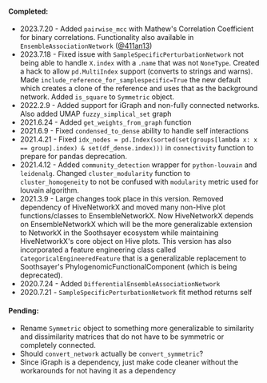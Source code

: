 

#### Completed:
* 2023.7.20 - Added `pairwise_mcc` with Mathew's Correlation Coefficient for binary correlations. Functionality also available in `EnsembleAssociationNetwork` ([@411an13](https://github.com/411an13))
* 2023.7.18 - Fixed issue with `SampleSpecificPerturbationNetwork` not being able to handle `X.index` with a `.name` that was not `NoneType`.  Created a hack to allow `pd.MultiIndex` support (converts to strings and warns). Made `include_reference_for_samplespecific=True` the new default which creates a clone of the reference and uses that as the background network.  Added `is_square` to `Symmetric` object.
* 2022.2.9 - Added support for iGraph and non-fully connected networks. Also added UMAP `fuzzy_simplical_set` graph
* 2021.6.24 - Added `get_weights_from_graph` function
* 2021.6.9 - Fixed `condensed_to_dense` ability to handle self interactions
* 2021.4.21 - Fixed `idx_nodes = pd.Index(sorted(set(groups[lambda x: x == group].index) & set(df_dense.index)))` in `connectivity` function to prepare for pandas deprecation.
* 2021.4.12 - Added `community_detection` wrapper for `python-louvain` and `leidenalg`.  Changed `cluster_modularity` function to `cluster_homogeneity` to not be confused with `modularity` metric used for louvain algorithm.
* 2021.3.9 - Large changes took place in this version.  Removed dependency of HiveNetworkX and moved many non-Hive plot functions/classes to EnsembleNetworkX.  Now HiveNetworkX depends on EnsembleNetworkX which will be the more generalizable extension to NetworkX in the Soothsayer ecosystem while maintaining HiveNetworkX's core object on Hive plots. This version has also incorporated a feature engineering class called `CategoricalEngineeredFeature` that is a generalizable replacement to Soothsayer's PhylogenomicFunctionalComponent (which is being deprecated).
* 2020.7.24 - Added `DifferentialEnsembleAssociationNetwork`
* 2020.7.21 - `SampleSpecificPerturbationNetwork` fit method returns self


#### Pending:  
* Rename `Symmetric` object to something more generalizable to similarity and dissimilarity matrices that do not have to be symmetric or completely connected.
* Should `convert_network` actually be `convert_symmetric`? 
* Since iGraph is a dependency, just make code cleaner without the workarounds for not having it as a dependency